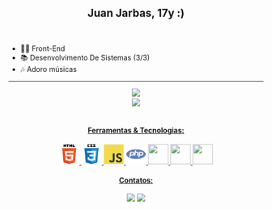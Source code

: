 
<h2 align="center"> Juan Jarbas, 17y :) </h2>

<br/>

- 👨‍💻 Front-End 
- 📚 Desenvolvimento De Sistemas (3/3)
- 🎶 Adoro músicas

<hr/>



<div align="center">
  <a href="https://github.com/rafaballerini">
  <img height="180em" src="https://github-readme-stats.vercel.app/api?username=juanjarbas&show_icons=true&theme=dark&include_all_commits=true&count_private=true"/>
    <br/>
  <img height="180em" src="https://github-readme-stats.vercel.app/api/top-langs/?username=juanjarbas&layout=compact&langs_count=7&theme=dark"/>
</div>
  
  <br/>
  
  <h4 align="center"> Ferramentas & Tecnologias: </h4>

<p align="center">
<img src="https://raw.githubusercontent.com/devicons/devicon/master/icons/html5/html5-original-wordmark.svg" alt="html5" width="40" height="40"/> 
<img src="https://raw.githubusercontent.com/devicons/devicon/master/icons/css3/css3-original-wordmark.svg" alt="css3" width="40" height="40"/> 
<img src="https://raw.githubusercontent.com/devicons/devicon/master/icons/javascript/javascript-original.svg" alt="javascript" width="40" height="40"/> 
<img src="https://raw.githubusercontent.com/devicons/devicon/master/icons/php/php-plain.svg" alt="PHP" width="40" height="40" />
<img src="https://cdn.jsdelivr.net/gh/devicons/devicon/icons/microsoftsqlserver/microsoftsqlserver-plain-wordmark.svg" width="40" height="40" />
<img src="https://cdn.jsdelivr.net/gh/devicons/devicon/icons/java/java-original.svg" width="40" height="40"/>
<img src="https://cdn.jsdelivr.net/gh/devicons/devicon/icons/bootstrap/bootstrap-original.svg" width="40" height="40"/>
  
  
  
</p>


<h4 align="center"> Contatos: </h4>

<div align="center">
  

<a href="https://instagram.com/juanjarbass" target="_blank"><img src="https://img.shields.io/badge/-Instagram-%23E4405F?style=for-the-badge&logo=instagram&logoColor=white" target="_blank"></a>
<a href = "mailto:juaanjarbas@gmail.com"><img src="https://img.shields.io/badge/Gmail-D14836?style=for-the-badge&logo=gmail&logoColor=white" target="_blank"></a>
<!--<a href="https://www.linkedin.com/in/seu-usuário-linkedln-aqui" target="_blank"><img src="https://img.shields.io/badge/-LinkedIn-%230077B5?style=for-the-badge&logo=linkedin&logoColor=white" target="_blank"></a>   -->
</div> 
  
 
